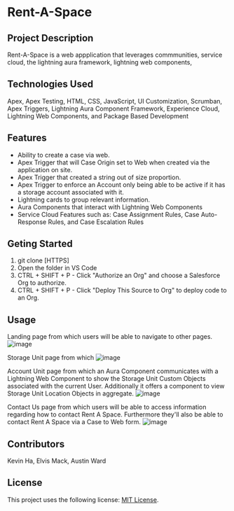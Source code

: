 # Rent-A-Space

## Project Description

Rent-A-Space is a web appplication that leverages commmunities, service cloud, the lightning aura framework, lightning web components, 

## Technologies Used

Apex, Apex Testing, HTML, CSS, JavaScript, UI Customization, Scrumban, Apex Triggers, Lightning Aura Component Framework, Experience Cloud, Lightning Web Components, and Package Based Development

## Features

- Ability to create a case via web.
- Apex Trigger that will Case Origin set to Web when created via the application on site.
- Apex Trigger that created a string out of size proportion.
- Apex Trigger to enforce an Account only being able to be active if it has a storage account associated with it.
- Lightning cards to group relevant information.
- Aura Components that interact with Lightning Web Components
- Service Cloud Features such as: Case Assignment Rules, Case Auto-Response Rules, and Case Escalation Rules



## Geting Started
1. git clone [HTTPS]
2. Open the folder in VS Code
3. CTRL + SHIFT + P - Click "Authorize an Org" and choose a Salesforce Org to authorize.
4. CTRL + SHIFT + P - Click "Deploy This Source to Org" to deploy code to an Org.
  
  ## Usage
  Landing page from which users will be able to navigate to other pages.
![image](https://user-images.githubusercontent.com/29414102/147257825-f40b0940-709d-475c-be9f-ac56f3c54a21.png)

Storage Unit page from which
![image](https://user-images.githubusercontent.com/29414102/147257944-c28e3d50-10b6-4d4d-bb41-c7755b161fcc.png)

Account Unit page from which an Aura Component communicates with a Lightning Web Component to show the Storage Unit Custom Objects associated with the current User. Additionally it offers a component to view Storage Unit Location Objects in aggregate.
![image](https://user-images.githubusercontent.com/29414102/147258004-ef5f8c36-4728-4b2f-889d-3d4b20cb8217.png)

Contact Us page from which users will be able to access information regarding how to contact Rent A Space. Furthermore they'll also be able to contact Rent A Space via a Case to Web form.
![image](https://user-images.githubusercontent.com/29414102/147258041-33096516-0477-435c-bf5c-9cbb0fdc99b7.png)

  ## Contributors
  Kevin Ha, Elvis Mack, Austin Ward

  ## License
This project uses the following license: [MIT License](https://choosealicense.com/licenses/mit/).
